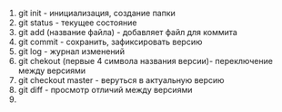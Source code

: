 1. git init - инициализация, создание папки
5. git status - текущее состояние
3. git add (название файла) - добавляет файл для коммита
4. git commit - сохранить, зафиксировать версию
2. git log - журнал изменений
6. git chekout (первые 4 символа названия версии)- переключение между версиями
7. git checkout master - веруться в актуальную версию
8. git diff - просмотр отличий между версиями
9. 